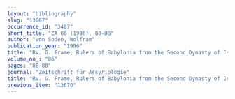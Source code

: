 ```yaml
---
layout: "bibliography"
slug: "13867"
occurrence_id: "3487"
short_title: "ZA 86 (1996), 80-88"
author: "von Soden, Wolfram"
publication_year: "1996"
title: "Rv. G. Frame, Rulers of Babylonia from the Second Dynasty of Isin to the End of Assyrian Dominition (1157-612 BC) (RIMB 2, 1995)"
volume_no_: "86"
pages: "80-88"
journal: "Zeitschrift für Assyriologie"
title: "Rv. G. Frame, Rulers of Babylonia from the Second Dynasty of Isin to the End of Assyrian Dominition (1157-612 BC) (RIMB 2, 1995)"
previous_item: "13870"
---
```

